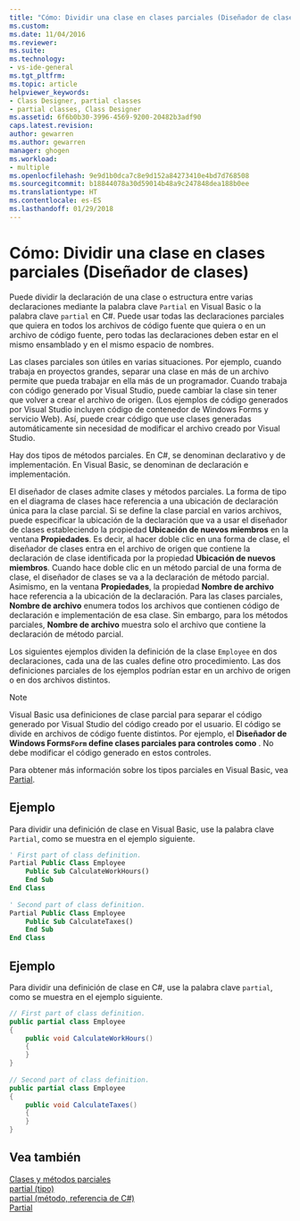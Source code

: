 ```yaml
---
title: "Cómo: Dividir una clase en clases parciales (Diseñador de clases) | Microsoft Docs"
ms.custom: 
ms.date: 11/04/2016
ms.reviewer: 
ms.suite: 
ms.technology:
- vs-ide-general
ms.tgt_pltfrm: 
ms.topic: article
helpviewer_keywords:
- Class Designer, partial classes
- partial classes, Class Designer
ms.assetid: 6f6b0b30-3996-4569-9200-20482b3adf90
caps.latest.revision: 
author: gewarren
ms.author: gewarren
manager: ghogen
ms.workload:
- multiple
ms.openlocfilehash: 9e9d1b0dca7c8e9d152a84273410e4bd7d768508
ms.sourcegitcommit: b18844078a30d59014b48a9c247848dea188b0ee
ms.translationtype: HT
ms.contentlocale: es-ES
ms.lasthandoff: 01/29/2018
---
```

# <a name="how-to-split-a-class-into-partial-classes-class-designer"></a>Cómo: Dividir una clase en clases parciales (Diseñador de clases)
Puede dividir la declaración de una clase o estructura entre varias declaraciones mediante la palabra clave `Partial` en Visual Basic o la palabra clave `partial` en C#. Puede usar todas las declaraciones parciales que quiera en todos los archivos de código fuente que quiera o en un archivo de código fuente, pero todas las declaraciones deben estar en el mismo ensamblado y en el mismo espacio de nombres.  
  
Las clases parciales son útiles en varias situaciones. Por ejemplo, cuando trabaja en proyectos grandes, separar una clase en más de un archivo permite que pueda trabajar en ella más de un programador. Cuando trabaja con código generado por Visual Studio, puede cambiar la clase sin tener que volver a crear el archivo de origen. (Los ejemplos de código generados por Visual Studio incluyen código de contenedor de Windows Forms y servicio Web). Así, puede crear código que use clases generadas automáticamente sin necesidad de modificar el archivo creado por Visual Studio.  
  
Hay dos tipos de métodos parciales. En C#, se denominan declarativo y de implementación. En Visual Basic, se denominan de declaración e implementación.  
  
El diseñador de clases admite clases y métodos parciales. La forma de tipo en el diagrama de clases hace referencia a una ubicación de declaración única para la clase parcial. Si se define la clase parcial en varios archivos, puede especificar la ubicación de la declaración que va a usar el diseñador de clases estableciendo la propiedad **Ubicación de nuevos miembros** en la ventana **Propiedades**. Es decir, al hacer doble clic en una forma de clase, el diseñador de clases entra en el archivo de origen que contiene la declaración de clase identificada por la propiedad **Ubicación de nuevos miembros**. Cuando hace doble clic en un método parcial de una forma de clase, el diseñador de clases se va a la declaración de método parcial. Asimismo, en la ventana **Propiedades**, la propiedad **Nombre de archivo** hace referencia a la ubicación de la declaración. Para las clases parciales, **Nombre de archivo** enumera todos los archivos que contienen código de declaración e implementación de esa clase. Sin embargo, para los métodos parciales, **Nombre de archivo** muestra solo el archivo que contiene la declaración de método parcial.  
  
Los siguientes ejemplos dividen la definición de la clase `Employee` en dos declaraciones, cada una de las cuales define otro procedimiento. Las dos definiciones parciales de los ejemplos podrían estar en un archivo de origen o en dos archivos distintos.  
  
> [!NOTE]
>  Visual Basic usa definiciones de clase parcial para separar el código generado por Visual Studio del código creado por el usuario. El código se divide en archivos de código fuente distintos. Por ejemplo, el **Diseñador de Windows Forms`Form` define clases parciales para controles como** . No debe modificar el código generado en estos controles.  
  
Para obtener más información sobre los tipos parciales en Visual Basic, vea [Partial](/dotnet/visual-basic/language-reference/modifiers/partial).  
  
## <a name="example"></a>Ejemplo  
Para dividir una definición de clase en Visual Basic, use la palabra clave `Partial`, como se muestra en el ejemplo siguiente.  
  
```vb  
' First part of class definition.  
Partial Public Class Employee  
    Public Sub CalculateWorkHours()  
    End Sub  
End Class  
  
' Second part of class definition.  
Partial Public Class Employee  
    Public Sub CalculateTaxes()  
    End Sub  
End Class  
```  

## <a name="example"></a>Ejemplo  
Para dividir una definición de clase en C#, use la palabra clave `partial`, como se muestra en el ejemplo siguiente.  
  
```csharp  
// First part of class definition.  
public partial class Employee  
{  
    public void CalculateWorkHours()  
    {  
    }  
}  
  
// Second part of class definition.  
public partial class Employee  
{  
    public void CalculateTaxes()  
    {  
    }  
}  
```  
  
## <a name="see-also"></a>Vea también
[Clases y métodos parciales](/dotnet/csharp/programming-guide/classes-and-structs/partial-classes-and-methods)   
[partial (tipo)](/dotnet/csharp/language-reference/keywords/partial-type)   
[partial (método, referencia de C#)](/dotnet/csharp/language-reference/keywords/partial-method)   
[Partial](/dotnet/visual-basic/language-reference/modifiers/partial)